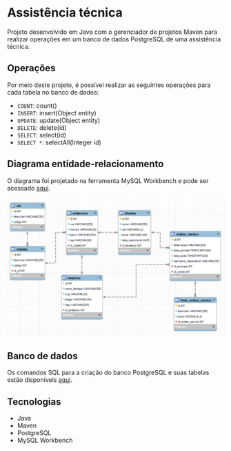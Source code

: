 # Assistência técnica

Projeto desenvolvido em Java com o gerenciador de projetos Maven para realizar operações em um banco de dados PostgreSQL de uma assistência técnica.

## Operações

Por meio deste projeto, é possível realizar as seguintes operações para cada tabela no banco de dados:

- `COUNT`: count()
- `INSERT`: insert(Object entity)
- `UPDATE`: update(Object entity)
- `DELETE`: delete(id)
- `SELECT`: select(id)
- `SELECT *`: selectAll(Integer id)

## Diagrama entidade-relacionamento

O diagrama foi projetado na ferramenta MySQL Workbench e pode ser acessado [aqui](./eer_diagram).

![Diagrama entidade-relacionamento da assistência ténica](.github/assistencia_tecnica_eer_diagram.png)

## Banco de dados

Os comandos SQL para a criação do banco PostgreSQL e suas tabelas estão disponíveis [aqui](./src/main/resources/db/).

## Tecnologias
- Java
- Maven
- PostgreSQL
- MySQL Workbench
